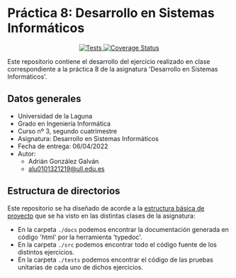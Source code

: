 # Práctica 8: Desarrollo en Sistemas Informáticos

<p align="center">
    <a href="https://github.com/ULL-ESIT-INF-DSI-2122/github-actions-typescript-nodejs-ci/actions/workflows/tests.js.yml">
        <img alt="Tests" src="https://github.com/ULL-ESIT-INF-DSI-2122/github-actions-typescript-nodejs-ci/actions/workflows/tests.js.yml/badge.svg">
    </a>
    <a href='https://coveralls.io/github/ULL-ESIT-INF-DSI-2122/github-actions-typescript-nodejs-ci?branch=main'>
        <img src='https://coveralls.io/repos/github/ULL-ESIT-INF-DSI-2122/github-actions-typescript-nodejs-ci/badge.svg?branch=main' alt='Coverage Status' />
    </a>
</p>

Este repositorio contiene el desarrollo del ejercicio realizado en clase correspondiente a la práctica 8 de la asignatura 'Desarrollo en Sistemas Informáticos'.

## Datos generales
- Universidad de la Laguna
- Grado en Ingeniería Informática 
- Curso nº 3, segundo cuatrimestre
- Asignatura: Desarrollo en Sistemas Informáticos
- Fecha de entrega: 06/04/2022
- Autor:
  - Adrián González Galván
  - alu0101321219@ull.edu.es

## Estructura de directorios
Este repositorio se ha diseñado de acorde a la [estructura básica de proyecto](https://ull-esit-inf-dsi-2122.github.io/typescript-theory/typescript-project-setup.html) que se ha visto en las distintas clases de la asignatura:
- En la carpeta `./docs` podemos encontrar la documentación generada en código 'html' por la herramienta 'typedoc'.
- En la carpeta `./src` podemos encontrar todo el código fuente de los distintos ejercicios.
- En la carpeta `./tests` podemos encontrar el código de las pruebas unitarias de cada uno de dichos ejercicios.